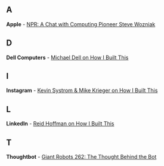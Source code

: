## A

**Apple** - [NPR: A Chat with Computing Pioneer Steve Wozniak](https://www.npr.org/templates/story/story.php?storyId=6167297)

## D

**Dell Computers** - [Michael Dell on How I Built This](https://player.fm/series/how-i-built-this-with-guy-raz/dell-computers-michael-dell)

## I

**Instagram** - [Kevin Systrom & Mike Krieger on How I Built This](https://player.fm/series/how-i-built-this-with-guy-raz/instagram-kevin-systrom-mike-krieger-98iAhuOIQGDw1doL)

## L

**LinkedIn** - [Reid Hoffman on How I Built This](https://player.fm/series/how-i-built-this-with-guy-raz/linkedin-reid-hoffman)

## T

**Thoughtbot** - [Giant Robots 262: The Thought Behind the Bot](https://player.fm/series/series-1401629/262-the-thought-behind-the-bot)

